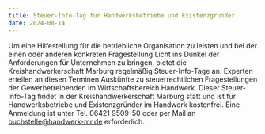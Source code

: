 ```yaml
---
title: Steuer-Info-Tag für Handwerksbetriebe und Existenzgründer
date: 2024-08-14
---
```

Um eine Hilfestellung für die betriebliche Organisation zu leisten und bei der einen oder anderen konkreten Fragestellung Licht ins Dunkel der Anforderungen für Unternehmen zu bringen, bietet die Kreishandwerkerschaft Marburg regelmäßig Steuer-Info-Tage an.
Experten erteilen an diesen Terminen Auskünfte zu steuerrechtlichen Fragestellungen der Gewerbetreibenden im Wirtschaftsbereich Handwerk.
Dieser Steuer-Info-Tag findet in der Kreishandwerkerschaft Marburg statt und ist für Handwerksbetriebe und Existenzgründer im Handwerk kostenfrei.
Eine Anmeldung ist unter Tel. 06421 9509-50 oder per Mail an buchstelle@handwerk-mr.de erforderlich.
